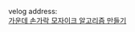 velog address: \
[가운데 손가락 모자이크 알고리즘 만들기](https://velog.io/@dlth508/Toy-Project-%EA%B0%80%EC%9A%B4%EB%8D%B0-%EC%86%90%EA%B0%80%EB%9D%BD-%EB%AA%A8%EC%9E%90%EC%9D%B4%ED%81%AC-%EC%95%8C%EA%B3%A0%EB%A6%AC%EC%A6%98-%EB%A7%8C%EB%93%A4%EA%B8%B0)
